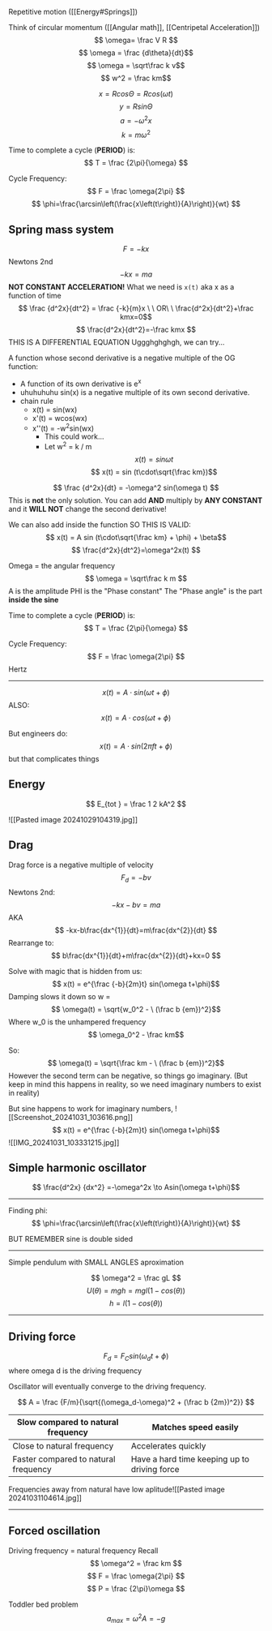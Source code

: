 Repetitive motion ([[Energy#Springs]])


Think of circular momentum ([[Angular math]], [[Centripetal Acceleration]])
$$ \omega= \frac V R $$
$$ \omega = \frac {d\theta}{dt}$$
$$ \omega = \sqrt\frac k v$$
$$ w^2 = \frac km$$

$$ x = R cos\Theta = R cos(\omega t) $$
$$ y = R sin\Theta $$
$$ a = -\omega^2x$$
$$ k = m\omega^2$$

Time to complete a cycle (**PERIOD**) is:
$$ T = \frac {2\pi}{\omega} $$

Cycle Frequency:
$$ F = \frac \omega{2\pi} $$
$$ \phi=\frac{\arcsin\left(\frac{x\left(t\right)}{A}\right)}{wt} $$
## Spring mass system

$$ F = -kx $$
Newtons 2nd
$$ -kx = ma $$
**NOT CONSTANT ACCELERATION!**
What we need is `x(t)` aka x as a function of time
$$ \frac {d^2x}{dt^2} = \frac {-k}{m}x \  \  OR\  \  \frac{d^2x}{dt^2}+\frac kmx=0$$
$$ \frac{d^2x}{dt^2}=-\frac kmx $$
THIS IS A DIFFERENTIAL EQUATION
Uggghghghgh, we can try...


A function whose second derivative is a negative multiple of the OG function:
* A function of its own derivative is e<sup>x</sup>
* uhuhuhuhu sin(x) is a negative multiple of its own second derivative. 
* chain rule
	* x(t) = sin(wx)
	* x'(t) = wcos(wx)
	* x''(t) = -w<sup>2</sup>sin(wx)
		* This could work...
		* Let w<sup>2</sup> = k / m 
$$ x(t) = sin \omega t$$
$$ x(t) = sin (t\cdot\sqrt{\frac km})$$

$$  \frac {d^2x}{dt} = -\omega^2 sin(\omega t) $$
This is **not** the only solution. You can add **AND** multiply by **ANY CONSTANT** and it **WILL NOT** change the second derivative!


We can also add inside the function
SO THIS IS VALID:
$$ x(t) = A sin (t\cdot\sqrt{\frac km} + \phi) + \beta$$
$$ \frac{d^2x}{dt^2}=\omega^2x(t) $$



Omega = the angular frequency
$$ \omega = \sqrt\frac k m $$
A is the amplitude
PHI is the "Phase constant"
	The "Phase angle" is the part **inside the sine**

Time to complete a cycle (**PERIOD**) is:
$$ T = \frac {2\pi}{\omega} $$

Cycle Frequency:
$$ F = \frac \omega{2\pi} $$
Hertz
__________________________
$$ x(t) = A\cdot sin(\omega t + \phi) $$
ALSO:
$$ x(t) = A\cdot cos(\omega t + \phi) $$

But engineers do:
$$ x(t) = A\cdot sin(2\pi f t + \phi) $$
but that complicates things

## Energy

$$ E_{tot } = \frac 1 2 kA^2 $$

![[Pasted image 20241029104319.jpg]]

## Drag 
Drag force is a negative multiple of velocity
$$ F_d = -bv $$
Newtons 2nd:$$ -kx -bv = ma $$
AKA
$$ -kx-b\frac{dx^{1}}{dt}=m\frac{dx^{2}}{dt} $$
Rearrange to:
$$ b\frac{dx^{1}}{dt}+m\frac{dx^{2}}{dt}+kx=0 $$

Solve with magic that is hidden from us:
$$ x(t) = e^{\frac {-b}{2m}t} sin(\omega t+\phi)$$
Damping slows it down so w =
$$ \omega(t) = \sqrt{w_0^2 - \ (\frac b {em})^2}$$
Where w_0 is the unhampered frequency
$$ \omega_0^2 - \frac km$$

So:
$$ \omega(t) = \sqrt{\frac km - \ (\frac b {em})^2}$$
However the second term can be negative, so things go imaginary. (But keep in mind this happens in reality, so we need imaginary numbers to exist in reality)

But sine happens to work for imaginary numbers, ![[Screenshot_20241031_103616.png]]
$$ x(t) = e^{\frac {-b}{2m}t} sin(\omega t+\phi)$$
![[IMG_20241031_103331215.jpg]]
## Simple harmonic oscillator

$$ \frac{d^2x} {dx^2}  =-\omega^2x \to Asin(\omega t+\phi)$$
________________
Finding phi:
$$ \phi=\frac{\arcsin\left(\frac{x\left(t\right)}{A}\right)}{wt} $$

BUT REMEMBER sine is double sided
____________________________
Simple pendulum with SMALL ANGLES aproximation 

$$ \omega^2 = \frac gL $$
$$U(θ)=mgh=mgl(1−cos(θ))$$
$$ h=l(1−cos(θ)) $$

_______________________
## Driving force

$$ F_d = F_Csin(\omega_dt+\phi)$$
where omega d is the driving frequency

Oscillator will eventually converge to the driving frequency. 

$$ A = \frac {F/m}{\sqrt{(\omega_d-\omega)^2 + (\frac b {2m})^2}} $$

| Slow compared to natural frequency   | Matches speed easily                         |
| ------------------------------------ | -------------------------------------------- |
| Close to natural frequency           | Accelerates quickly                          |
| Faster compared to natural frequency | Have a hard time keeping up to driving force |
Frequencies away from natural have low aplitude![[Pasted image 20241031104614.jpg]]
_________________________
## Forced oscillation
Driving frequency = natural frequency
Recall 
$$ \omega^2 = \frac km $$$$ F = \frac \omega{2\pi} $$
$$ P = \frac {2\pi}\omega $$

Toddler bed problem
$$ a_{max} = \omega^2A=-g $$